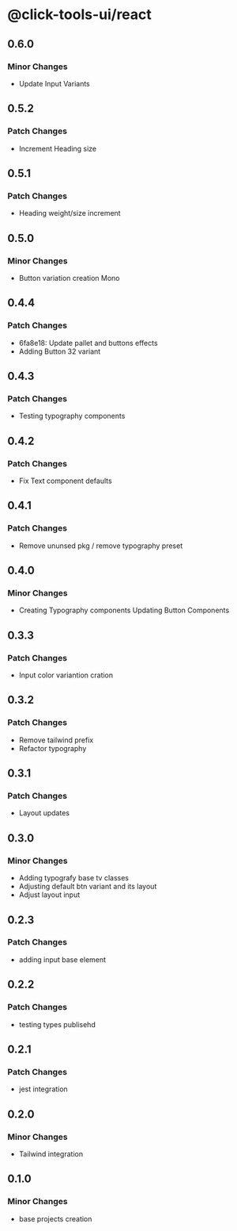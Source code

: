 # @click-tools-ui/react

## 0.6.0

### Minor Changes

- Update Input Variants

## 0.5.2

### Patch Changes

- Increment Heading size

## 0.5.1

### Patch Changes

- Heading weight/size increment

## 0.5.0

### Minor Changes

- Button variation creation Mono

## 0.4.4

### Patch Changes

- 6fa8e18: Update pallet and buttons effects
- Adding Button 32 variant

## 0.4.3

### Patch Changes

- Testing typography components

## 0.4.2

### Patch Changes

- Fix Text component defaults

## 0.4.1

### Patch Changes

- Remove ununsed pkg / remove typography preset

## 0.4.0

### Minor Changes

- Creating Typography components
  Updating Button Components

## 0.3.3

### Patch Changes

- Input color variantion cration

## 0.3.2

### Patch Changes

- Remove tailwind prefix
- Refactor typography

## 0.3.1

### Patch Changes

- Layout updates

## 0.3.0

### Minor Changes

- Adding typografy base tv classes
- Adjusting default btn variant and its layout
- Adjust layout input

## 0.2.3

### Patch Changes

- adding input base element

## 0.2.2

### Patch Changes

- testing types publisehd

## 0.2.1

### Patch Changes

- jest integration

## 0.2.0

### Minor Changes

- Tailwind integration

## 0.1.0

### Minor Changes

- base projects creation
